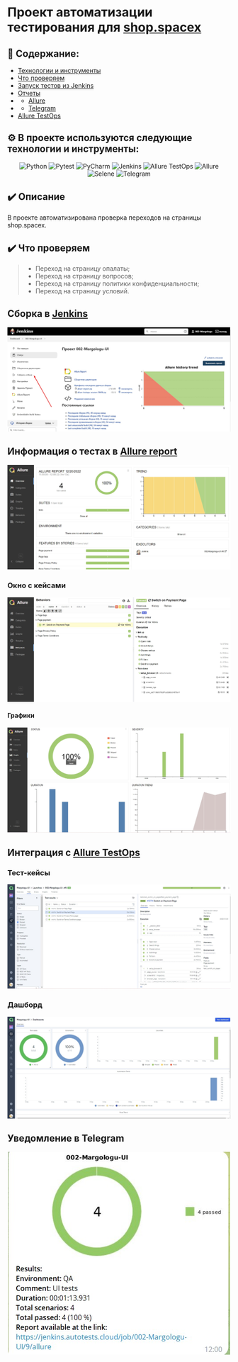 # Проект автоматизации тестирования для <a target="_blank" href="https://shop.spacex.com/">shop.spacex</a>

## :open_book: Содержание:
- [Технологии и инструменты](#gear-в-проекте-используются-следующие-технологии-и-инструменты)
- [Что проверяем](#heavy_check_mark-что-проверяем)
- [Запуск тестов из Jenkins](#-запуск-тестов-из-jenkins)
- [Отчеты](#bar_chart-отчеты-о-прохождении-тестов-доступны-в-allure)
- - [Allure](#-allure)
- - [Telegram](#-telegram)
- [Allure TestOps](#-проект-интегрирован-с-allure-testOps)

## :gear: В проекте используются следующие технологии и инструменты:
<p align="center">
<img width="5%" title="Python" src="https://github.com/Margolog/diplom_API/blob/master/resources/python.png">
<img width="6%" title="Pytest" src="https://github.com/Margolog/diplom_API/blob/master/resources/pytest.png">
<img width="5%" title="PyCharm" src="https://github.com/Margolog/diplom_API/blob/master/resources/pycharm.png">
<img width="6%" title="Jenkins" src="https://github.com/Margolog/diplom_API/blob/master/resources/jenkins.svg">
<img width="6%" title="Allure TestOps" src="https://github.com/Margolog/diplom_UI/blob/master/resources/allure_testops.png">
<img width="6%" title="Allure" src="https://github.com/Margolog/diplom_UI/blob/master/resources/allure_report.png">
<img width="6%" title="Selene" src="https://github.com/Margolog/diplom_API/blob/master/resources/selene.png">
<img width="6%" title="Telegram" src="https://github.com/Margolog/diplom_UI/blob/master/resources/tg.png">
</p>


## :heavy_check_mark: Описание
В проекте автоматизирована проверка переходов на страницы shop.spacex.

## :heavy_check_mark: Что проверяем

> - Переход на страницу опалаты;
> - Переход на страницу вопросов;
> - Переход на страницу политики конфиденциальности;
> - Переход на страницу условий.


## Сборка в [Jenkins](https://jenkins.autotests.cloud/job/002-Margologu-UI/)
<p align="center">
  <img src="resources/images/jenkins.jpg" alt="Jenkins"/>
</p>

## Информация о тестах в [Allure report](https://jenkins.autotests.cloud/job/002-Margologu-UI/9/allure/)
<p align="center">
  <img src="resources/images/first.jpg" alt="Allure report"/>
</p>


### Окно с кейсами
<p align="center">
  <img src="resources/images/tests.jpg" alt="Allure report"/>
</p>


#### Графики
<p align="center">
  <img src="resources/images/graf.jpg" alt="Allure report"/>
</p>

## Интеграция с [Allure TestOps](https://allure.autotests.cloud/project/1760/dashboards)
### Тест-кейсы
<p align="center">
  <img src="resources/images/test_cases.jpg" alt="Allure TestOps"/>
</p>

### Дашборд
<p align="center">
  <img src="resources/images/dashboards.jpg" alt="Allure TestOps"/>
</p>


## Уведомление в Telegram
<p align="center">
  <img src="resources/images/telegram.jpg" alt="Telegram notification"/>
</p>

